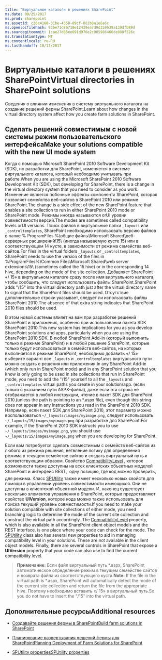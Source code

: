 ```yaml
---
title: "Виртуальные каталоги в решениях SharePoint"
ms.date: 09/25/2017
ms.prod: sharepoint
ms.assetid: c26c4160-31be-4358-89cf-082b8a1e6a6c
ms.openlocfilehash: 93be71d76718e12439ea7d9d359639a139dfb89d
ms.sourcegitcommit: 1cae27d85ee691d976e2c085986466de088f526c
ms.translationtype: MT
ms.contentlocale: ru-RU
ms.lasthandoff: 10/13/2017
---
```

# <a name="virtual-directories-in-sharepoint-solutions"></a><span data-ttu-id="0c853-102">Виртуальные каталоги в решениях SharePoint</span><span class="sxs-lookup"><span data-stu-id="0c853-102">Virtual directories in SharePoint solutions</span></span>
<span data-ttu-id="0c853-103">Сведения о влиянии изменения в систему виртуального каталога на создание решений фермы SharePoint.</span><span class="sxs-lookup"><span data-stu-id="0c853-103">Learn about how changes in the virtual directory system affect how you create farm solutions in SharePoint.</span></span>
## <a name="make-your-solutions-compatible-with-the-new-ui-mode-system"></a><span data-ttu-id="0c853-104">Сделать решений совместимым с новой системы режим пользовательского интерфейса</span><span class="sxs-lookup"><span data-stu-id="0c853-104">Make your solutions compatible with the new UI mode system</span></span>

<span data-ttu-id="0c853-105">Когда с помощью Microsoft SharePoint 2010 Software Development Kit (SDK), но разработки для SharePoint, изменяется в системе виртуального каталога, который необходимо учитывать при работе.</span><span class="sxs-lookup"><span data-stu-id="0c853-105">When you are using the Microsoft SharePoint 2010 Software Development Kit (SDK), but developing for SharePoint, there is a change in the virtual directory system that you need to consider as you work.</span></span> <span data-ttu-id="0c853-106">Изменение является побочные эффекты компонента SharePoint, которая позволяет семейства веб-сайтов в SharePoint 2010 или режиме SharePoint.</span><span class="sxs-lookup"><span data-stu-id="0c853-106">The change is a side effect of the new SharePoint feature that enables a site collection to run in either SharePoint 2010 mode or SharePoint mode.</span></span> <span data-ttu-id="0c853-107">Режимы иногда называются orUI уровни совместимости версий.</span><span class="sxs-lookup"><span data-stu-id="0c853-107">The modes are sometimes called compatibility levels orUI versions.</span></span> <span data-ttu-id="0c853-108">Поиск файлов в виртуальные папки `_layouts` или `_controltemplates`, SharePoint необходимо использовать версию файлов в папке % ProgramFiles %\\общие файлы\\Microsoft Shared\\веб-серверных расширений\\15\\ (иногда называемую кусте 15) или в соответствующем 14 кусте, в зависимости от режима семейства веб-сайтов.</span><span class="sxs-lookup"><span data-stu-id="0c853-108">For files in the virtual folders  `_layouts` or `_controltemplates`, SharePoint needs to use the version of the files in %ProgramFiles%\\Common Files\\Microsoft Shared\\web server extensions\\15\\ (sometimes called the 15 hive) or in the corresponding 14 hive, depending on the mode of the site collection.</span></span> <span data-ttu-id="0c853-109">Добавляет SharePoint «/ 15» в виртуальном каталоге сразу после имя виртуального каталога, чтобы сообщить, что следует использовать файлы SharePoint.</span><span class="sxs-lookup"><span data-stu-id="0c853-109">SharePoint adds "/15" into the virtual directory path just after the virtual directory name to signal that the SharePoint files should be used.</span></span> <span data-ttu-id="0c853-110">Отсутствие дополнительные строки указывает, следует ли использовать файлы SharePoint 2010.</span><span class="sxs-lookup"><span data-stu-id="0c853-110">The absence of that extra string indicates that SharePoint 2010 files should be used.</span></span>
  
    
    
<span data-ttu-id="0c853-111">В этом новой системы влияет на вам при разработке решений SharePoint и приложения, особенно при использовании пакета SDK SharePoint 2010.</span><span class="sxs-lookup"><span data-stu-id="0c853-111">This new system has implications for you as you develop SharePoint solutions and apps, particularly when you are using the SharePoint 2010 SDK.</span></span> <span data-ttu-id="0c853-112">В любой SharePoint Add-in (который выполнить только в режиме SharePoint) и в любой решение SharePoint, которые только будут использоваться в семейств веб-сайтов, на которых выполняется в режиме SharePoint, необходимо добавить «/ 15» выберите вариант все `_layouts` и `_controltemplates` виртуального пути можно создать e решения или приложения.</span><span class="sxs-lookup"><span data-stu-id="0c853-112">In any SharePoint Add-in (which only run in SharePoint mode) and in any SharePoint solution that you know is only going to be used in site collections that run in SharePoint mode, you need to add the "/15" yourself to all the  `_layouts` and `_controltemplates` virtual paths you create in your solution/app.</span></span> <span data-ttu-id="0c853-113">(если только с указанием пути ASPX-файла), даже если эта строка не отображается в любой инструкции, чтение в пакет SDK для SharePoint 2010.</span><span class="sxs-lookup"><span data-stu-id="0c853-113">(unless the path is pointing to an *.aspx file), even though this string does not appear in any instructions you read in the SharePoint 2010 SDK.</span></span> <span data-ttu-id="0c853-114">Например, если пакет SDK для SharePoint 2010, этот параметр можно воспользоваться `~/_layouts/images/myimage.png`, следует использовать `~/_layouts/15/images/myimage.png` при разработке для SharePoint.</span><span class="sxs-lookup"><span data-stu-id="0c853-114">For example, if the SharePoint 2010 SDK instructs you to use `~/_layouts/images/myimage.png`, you should use  `~/_layouts/15/images/myimage.png` when you are developing for SharePoint.</span></span>
  
    
    
<span data-ttu-id="0c853-p103">Если вам потребуется сделать совместимым с семейств веб-сайтов из любого из режима решения, ветвление логику для определения режима в текущем семействе сайтов и создать виртуальный путь к соответствующим образом. Свойство  [CompatibilityLevel](https://msdn.microsoft.com/library/Microsoft.SharePoint.SPSite.CompatibilityLevel.aspx) , которое возможности также доступны на всех клиентских объектных моделей SharePoint и интерфейс REST,  одну позицию, где код можно проверить, для режима. Класс [SPUtility](https://msdn.microsoft.com/library/Microsoft.SharePoint.Utilities.SPUtility.aspx) также имеет несколько новых свойств для помощи в управлении уровень совместимости имеющихся. Они не доступны в клиентской объектной модели. И, наконец существует несколько элементов управления в SharePoint, которые предоставляют свойство **UIVersion**, которое кода можно также использовать для поиска текущий уровень совместимости.</span><span class="sxs-lookup"><span data-stu-id="0c853-p103">If you need to make your solution compatible with site collections of either mode, you need branching logic to determine the mode of the current site collection and construct the virtual path accordingly. The  [CompatibilityLevel](https://msdn.microsoft.com/library/Microsoft.SharePoint.SPSite.CompatibilityLevel.aspx) property, which is also available in all the SharePoint client object models and the REST interface, is one place where your code can check for the mode. The [SPUtility](https://msdn.microsoft.com/library/Microsoft.SharePoint.Utilities.SPUtility.aspx) class also has several new properties to aid in managing compatibility level in your solutions. These are not available in the client object models. Finally, there are several controls in SharePoint that expose a **UIVersion** property that your code can also use to find the current compatibility level.</span></span>
  
    
    

> <span data-ttu-id="0c853-120">**Примечание:** Если файл виртуальный путь *.aspx, SharePoint автоматическое определение режим в текущем семействе сайтов и возврата файла из соответствующего куста.</span><span class="sxs-lookup"><span data-stu-id="0c853-120">**Note:** If the file in the virtual path is *.aspx, SharePoint will automatically detect the mode of the current site collection and return the file from the appropriate hive.</span></span> <span data-ttu-id="0c853-121">Поэтому необходимо вставить «/ 15» в виртуальный путь.</span><span class="sxs-lookup"><span data-stu-id="0c853-121">So you do not have to insert the "/15" into the virtual path.</span></span> 
  
    
    


## <a name="additional-resources"></a><span data-ttu-id="0c853-122">Дополнительные ресурсы</span><span class="sxs-lookup"><span data-stu-id="0c853-122">Additional resources</span></span>
<span data-ttu-id="0c853-123"><a name="bk_addresources"> </a></span><span class="sxs-lookup"><span data-stu-id="0c853-123"></span></span>


-  [<span data-ttu-id="0c853-124">Создавайте решения фермы в SharePoint</span><span class="sxs-lookup"><span data-stu-id="0c853-124">Build farm solutions in SharePoint</span></span>](build-farm-solutions-in-sharepoint.md)
    
  
-  [<span data-ttu-id="0c853-125">Планирование развертывания решений фермы для SharePoint</span><span class="sxs-lookup"><span data-stu-id="0c853-125">Planning Deployment of Farm Solutions for SharePoint</span></span>](http://blogs.technet.com/b/mspfe/archive/2013/02/04/planning-deployment-of-farm-solutions-for-sharepoint.aspx)
    
  
-  [<span data-ttu-id="0c853-126">SPUtility properties</span><span class="sxs-lookup"><span data-stu-id="0c853-126">SPUtility properties</span></span>](http://msdn.microsoft.com/library/Properties.T:Microsoft.SharePoint.Utilities.SPUtility.aspx)
    
  

